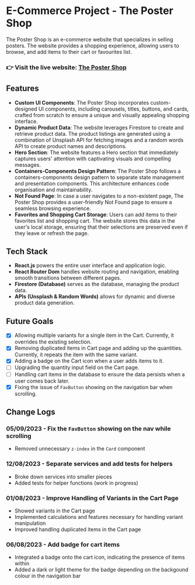 # E-Commerce Project - The Poster Shop

The Poster Shop is an e-commerce website that specializes in selling posters. The website provides a shopping experience, allowing users to browse, and add items to their cart or favourites list.

### 👉 Visit the live website: [The Poster Shop](https://thepostershop.netlify.app/)

## Features

- **Custom UI Components**: The Poster Shop incorporates custom-designed UI components, including carousels, titles, buttons, and cards, crafted from scratch to ensure a unique and visually appealing shopping interface.
- **Dynamic Product Data**: The website leverages Firestore to create and retrieve product data. The product listings are generated using a combination of Unsplash API for fetching images and a random words API to create product names and descriptions.
- **Hero Section**: The website features a Hero section that immediately captures users' attention with captivating visuals and compelling messages.
- **Containers-Components Design Pattern**: The Poster Shop follows a containers-components design pattern to separate state management and presentation components. This architecture enhances code organisation and maintainability.
- **Not Found Page**: In case a user navigates to a non-existent page, The Poster Shop provides a user-friendly Not Found page to ensure a seamless browsing experience.
- **Favorites and Shopping Cart Storage**: Users can add items to their favorites list and shopping cart. The website stores this data in the user's local storage, ensuring that their selections are preserved even if they leave or refresh the page.

## Tech Stack

- **React.js** powers the entire user interface and application logic.
- **React Router Dom** handles website routing and navigation, enabling smooth transitions between different pages.
- **Firestore (Database)** serves as the database, managing the product data.
- **APIs (Unsplash & Random Words)** allows for dynamic and diverse product data generation.

## Future Goals

- [x] Allowing multiple variants for a single item in the Cart. Currently, it overrides the existing selection.
- [x] Removing duplicated items in Cart page and adding up the quantities. Currently, it repeats the item with the same variant.
- [x] Adding a badge on the Cart icon when a user adds items to it.
- [ ] Upgrading the quantity input field on the Cart page.
- [ ] Handling cart items in the database to ensure the data persists when a user comes back later.
- [x] Fixing the issue of `FavButton` showing on the navigation bar when scrolling.

## Change Logs

### 05/09/2023 - Fix the `FavButton` showing on the nav while scrolling

- Removed unnecessary `z-index` in the `Card` component

### 12/08/2023 - Separate services and add tests for helpers

- Broke down services into smaller pieces
- Added tests for helper functions (work in progress)

### 01/08/2023 - Improve Handling of Variants in the Cart Page

- Showed variants in the Cart page
- Implemented calculations and features necessary for handling variant manipulation
- Improved handling duplicated items in the Cart page

### 06/08/2023 - Add badge for cart items

- Integrated a badge onto the cart icon, indicating the presence of items within
- Added a dark or light theme for the badge depending on the backgound colour in the navigation bar
